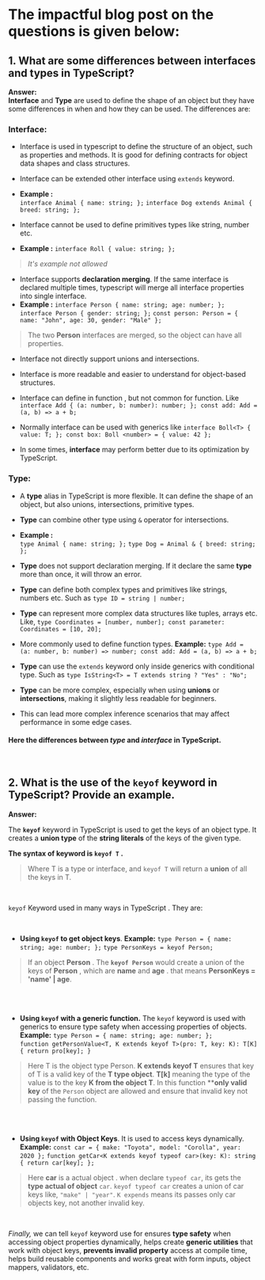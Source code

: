 
# The impactful blog post on the questions is given below:

  

## 1. What are some differences between interfaces and types in TypeScript?

**Answer:**   
**Interface** and **Type** are used to define the shape of an object but they have some differences in when and how they can be used. The differences are:

### Interface:

* Interface is used in typescript to define the structure of an object, such as properties and methods. It is good for defining contracts for object data shapes and class structures.

* Interface can be extended other interface using `extends` keyword.

*  **Example :**  
`interface Animal {
  name: string;
};` 
`interface Dog extends Animal {
  breed: string;
};`

* Interface cannot be used to define primitives types like string, number etc.
*  **Example :**  `interface Roll {
  value: string;
};`   

> *It's  example not allowed*
* Interface supports **declaration merging**. If the same interface is declared multiple times,  typescript will merge all interface properties into single interface.
*  **Example :** 
`interface Person {
  name: string;
  age: number;
};` 
`interface Person {
  gender: string;
};` 
`const person: Person = {
  name: "John",
  age: 30,
  gender: "Male"
};` 
> The two **Person** interfaces are merged, so the object can have all  properties.

* Interface not directly support unions and intersections.

* Interface is  more readable and easier to understand for object-based structures.

* Interface can define in function ,  but not common for function. Like `interface Add {
  (a: number, b: number): number;
};
const add: Add = (a, b) => a + b;` 

* Normally interface can be used with generics like `interface Boll<T> {
  value: T;
};
const box: Boll <number> = { value: 42 };`

* In some times, **interface** may perform better due to its optimization by TypeScript.

### Type:

* A **type** alias in TypeScript is more flexible. It can define the shape of an object, but also unions, intersections,  primitive types.

* **Type** can combine other type using `&` operator for intersections. 
*  **Example :**  
`type Animal {
  name: string;
};` 
`type Dog = Animal & {
  breed: string;
};`

* **Type** does not support declaration merging. If it declare the same **type** more than once, it will throw an error.

* **Type** can define both complex types and primitives like strings, numbers etc. Such as `type ID = string | number;`

* **Type** can represent more complex data structures like tuples, arrays etc. Like, `type Coordinates = [number, number];
const parameter: Coordinates = [10, 20];`

* More commonly used to define function types. **Example:** 
`type Add = (a: number, b: number) => number;
const add: Add = (a, b) => a + b;`

* **Type** can use the `extends` keyword only inside generics with conditional type. Such as `type IsString<T> = T extends string ? "Yes" : "No";`

* **Type**  can be more complex, especially when using **unions** or **intersections**, making it slightly less readable for beginners.

* This can lead  more complex inference scenarios that may affect performance in some edge cases.

#### Here the differences between *type* and *interface* in TypeScript.
<br/>


## 2. What is the use of the `keyof` keyword in TypeScript? Provide an example.
**Answer:** 

The **`keyof`**  keyword in TypeScript is used to get the keys of an object type. It creates a **union type** of the **string literals** of the keys of the given type.

**The syntax of keyword is `keyof T` .**

> Where  T is a type or interface, and `keyof T` will return a **union**
> of all the keys in T.

<br/>


`keyof` Keyword used in many ways in TypeScript . They are:

<br/> 

*  **Using `keyof` to get object keys**. **Example:**  `type Person = {
  name: string;
  age: number;
};` `type PersonKeys = keyof Person;` 

> If an object **Person** . The **`keyof Person`**    would create a union of the keys of **Person** , which are **name** and **age** . that means **PersonKeys = 'name' | age**.
> 

<br/>
<br/>

*  **Using `keyof` with a generic function.** The `keyof` keyword is used with generics to ensure type safety when accessing properties of objects.
**Example:**  `type Person = {
  name: string;
  age: number;
};`  
`function getPersonValue<T, K extends keyof T>(pro: T, key: K): T[K] {
  return pro[key];
}`

> Here T is the object type Person.  **K extends keyof  T**  ensures that key of T is a valid key of the **T type object**.  **T[k]** meaning the type of the value is to the key **K from the object T**.  In this function ****only valid key** of the `Person` object are allowed and ensure that invalid key not passing the function. 

<br/>
<br/>

* **Using `keyof` with Object Keys**. It is used to access keys dynamically. **Example:** `const car = {
  make: "Toyota",
  model: "Corolla",
  year: 2020
};`  `function getCar<K extends keyof typeof car>(key: K): string {
  return car[key];
};`

> Here **car** is a actual object . when declare `typeof car`, its gets the **type actual of object** `car`.  `keyof typeof car` creates a union of  car  keys like, `"make" | "year"`. `K expends` means its  passes only car objects key, not another invalid key. 

<br/>


*Finally,* we can tell `keyof` keyword use for ensures **type safety** when accessing object properties dynamically, helps create **generic utilities** that work with object keys, **prevents invalid property** access at compile time, helps build reusable components and works great with form inputs, object mappers, validators, etc.